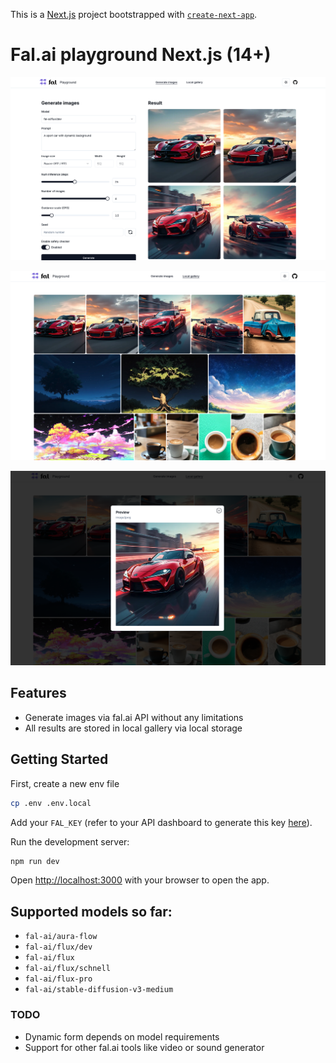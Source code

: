 This is a [Next.js](https://nextjs.org/) project bootstrapped with [`create-next-app`](https://github.com/vercel/next.js/tree/canary/packages/create-next-app).

# Fal.ai playground Next.js (14+)

![intro](./public/intro.png)

![gallery](./public/gallery.png)

![gallery-dialog](./public/gallery-dialog.png)

## Features

- Generate images via fal.ai API without any limitations
- All results are stored in local gallery via local storage

## Getting Started

First, create a new env file 
```bash
cp .env .env.local
```

Add your `FAL_KEY` (refer to your API dashboard to generate this key [here](https://fal.ai/dashboard/keys)). 

Run the development server:

```bash
npm run dev
```

Open [http://localhost:3000](http://localhost:3000) with your browser to open the app.

## Supported models so far:

- `fal-ai/aura-flow`
- `fal-ai/flux/dev`
- `fal-ai/flux`
- `fal-ai/flux/schnell`
- `fal-ai/flux-pro`
- `fal-ai/stable-diffusion-v3-medium`

### TODO

- Dynamic form depends on model requirements
- Support for other fal.ai tools like video or sound generator 
